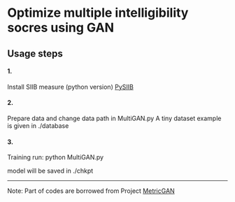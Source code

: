 # Optimize multiple intelligibility socres using GAN

## Usage steps
#### 1. 
Install SIIB measure (python version) 
[PySIIB](https://github.com/kamo-naoyuki/pySIIB)

#### 2.
Prepare data and change data path in MultiGAN.py
A tiny dataset example is given in ./database

#### 3.
Training
run: python MultiGAN.py

model will be saved in ./chkpt 

---
Note: Part of codes are borrowed from Project [MetricGAN](https://github.com/JasonSWFu/MetricGAN)

